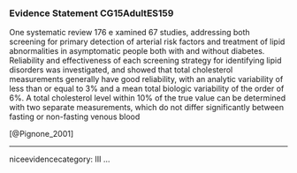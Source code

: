 ### Evidence Statement CG15AdultES159
One systematic review 176 e xamined 67 studies, addressing both screening for primary detection of arterial risk factors and treatment of lipid abnormalities in asymptomatic people both with and without diabetes. Reliability and effectiveness of each screening strategy for identifying lipid disorders was investigated, and showed that total cholesterol measurements generally have good reliability, with an analytic variability of less than or equal to 3% and a mean total biologic variability of the order of 6%. A total cholesterol level within 10% of the true value can be determined with two separate measurements, which do not differ significantly between fasting or non-fasting venous blood 

[@Pignone_2001]

---
niceevidencecategory: III
...


